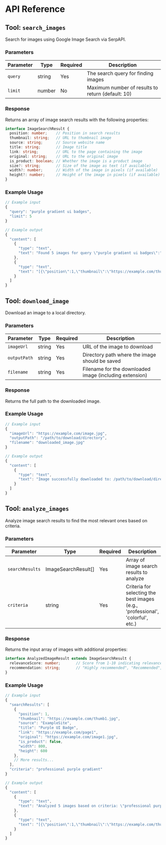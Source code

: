 # API Reference

## Tool: `search_images`

Search for images using Google Image Search via SerpAPI.

### Parameters

| Parameter | Type | Required | Description |
|-----------|------|----------|-------------|
| `query` | string | Yes | The search query for finding images |
| `limit` | number | No | Maximum number of results to return (default: 10) |

### Response

Returns an array of image search results with the following properties:

```typescript
interface ImageSearchResult {
  position: number;    // Position in search results
  thumbnail: string;   // URL to thumbnail image
  source: string;      // Source website name
  title: string;       // Image title
  link: string;        // URL to the page containing the image
  original: string;    // URL to the original image
  is_product: boolean; // Whether the image is a product image
  size?: string;       // Size of the image as text (if available)
  width?: number;      // Width of the image in pixels (if available)
  height?: number;     // Height of the image in pixels (if available)
}
```

### Example Usage

```typescript
// Example input
{
  "query": "purple gradient ui badges",
  "limit": 5
}

// Example output
{
  "content": [
    {
      "type": "text",
      "text": "Found 5 images for query \"purple gradient ui badges\":"
    },
    {
      "type": "text",
      "text": "[{\"position\":1,\"thumbnail\":\"https://example.com/thumb1.jpg\",\"source\":\"ExampleSite\",\"title\":\"Purple UI Badge\",\"link\":\"https://example.com/page1\",\"original\":\"https://example.com/image1.jpg\",\"is_product\":false,\"width\":800,\"height\":600},{...}]"
    }
  ]
}
```

## Tool: `download_image`

Download an image to a local directory.

### Parameters

| Parameter | Type | Required | Description |
|-----------|------|----------|-------------|
| `imageUrl` | string | Yes | URL of the image to download |
| `outputPath` | string | Yes | Directory path where the image should be saved |
| `filename` | string | Yes | Filename for the downloaded image (including extension) |

### Response

Returns the full path to the downloaded image.

### Example Usage

```typescript
// Example input
{
  "imageUrl": "https://example.com/image.jpg",
  "outputPath": "/path/to/download/directory",
  "filename": "downloaded_image.jpg"
}

// Example output
{
  "content": [
    {
      "type": "text",
      "text": "Image successfully downloaded to: /path/to/download/directory/downloaded_image.jpg"
    }
  ]
}
```

## Tool: `analyze_images`

Analyze image search results to find the most relevant ones based on criteria.

### Parameters

| Parameter | Type | Required | Description |
|-----------|------|----------|-------------|
| `searchResults` | ImageSearchResult[] | Yes | Array of image search results to analyze |
| `criteria` | string | Yes | Criteria for selecting the best images (e.g., 'professional', 'colorful', etc.) |

### Response

Returns the input array of images with additional properties:

```typescript
interface AnalyzedImageResult extends ImageSearchResult {
  relevanceScore: number;       // Score from 1-10 indicating relevance
  recommendation: string;       // "Highly recommended", "Recommended", or "Standard option"
}
```

### Example Usage

```typescript
// Example input
{
  "searchResults": [
    {
      "position": 1,
      "thumbnail": "https://example.com/thumb1.jpg",
      "source": "ExampleSite",
      "title": "Purple UI Badge",
      "link": "https://example.com/page1",
      "original": "https://example.com/image1.jpg",
      "is_product": false,
      "width": 800,
      "height": 600
    },
    // More results...
  ],
  "criteria": "professional purple gradient"
}

// Example output
{
  "content": [
    {
      "type": "text",
      "text": "Analyzed 5 images based on criteria: \"professional purple gradient\""
    },
    {
      "type": "text",
      "text": "[{\"position\":1,\"thumbnail\":\"https://example.com/thumb1.jpg\",\"source\":\"ExampleSite\",\"title\":\"Purple UI Badge\",\"link\":\"https://example.com/page1\",\"original\":\"https://example.com/image1.jpg\",\"is_product\":false,\"width\":800,\"height\":600,\"relevanceScore\":7,\"recommendation\":\"Highly recommended\"},{...}]"
    }
  ]
}
```